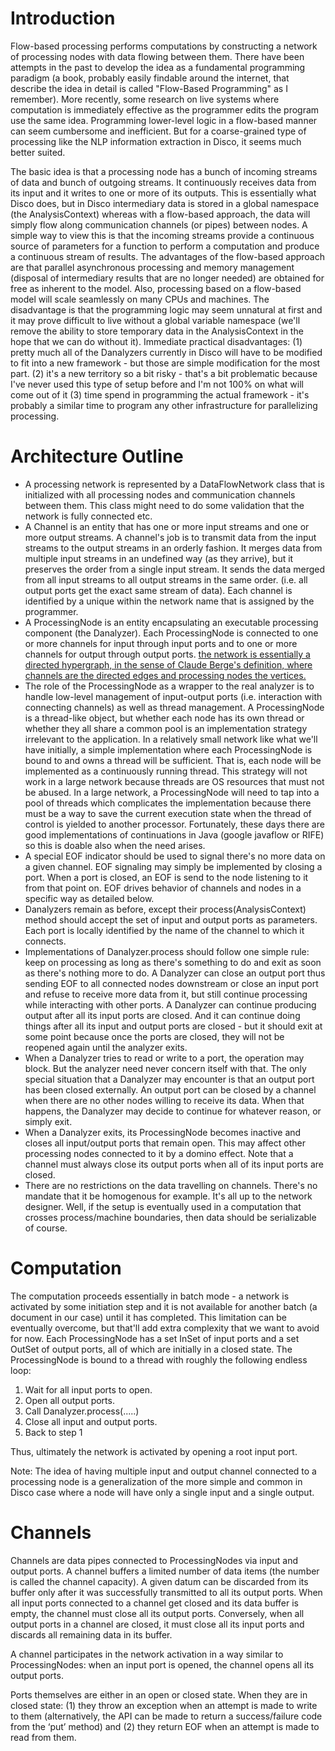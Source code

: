# Introduction #

Flow-based processing performs computations by constructing a network of processing nodes with data flowing between them.  There have been attempts in the past to develop the idea as a fundamental programming paradigm (a book, probably easily findable around the internet, that describe the idea in detail is called "Flow-Based Programming" as I remember). More recently, some research on live systems where computation is immediately effective as the programmer edits the program use the same idea. Programming lower-level logic in a flow-based manner can seem cumbersome and inefficient. But for a coarse-grained type of processing like the NLP information extraction in Disco, it seems much better suited.

The basic idea is that a processing node has a bunch of incoming streams of data and bunch of outgoing streams. It continuously receives data from its input and it writes to one or more of its outputs.  This is essentially what Disco does, but in Disco intermediary data is stored in a global namespace (the AnalysisContext) whereas with a flow-based approach, the data will simply flow along communication channels (or pipes) between nodes. A simple way to view this is that the incoming streams provide a continuous source of parameters for a function to perform a computation and produce a continuous stream of results. The advantages of the flow-based approach are that parallel asynchronous processing and memory management (disposal of intermediary results that are no longer needed) are obtained for free as inherent to the model. Also, processing based on a flow-based model will scale seamlessly on many CPUs and machines. The disadvantage is that the programming logic may seem unnatural at first and it may prove difficult to live without a global variable namespace (we'll remove the ability to store temporary data in the AnalysisContext in the hope that we can do without it). Immediate practical disadvantages: (1) pretty much all of the Danalyzers currently in Disco will have to be modified to fit into a new framework - but those are simple modification for the most part. (2) it's a new territory so a bit risky  - that's a bit problematic because I've never used this type of setup before and I'm not 100% on what will come out of it (3) time spend in programming the actual framework -  it's probably a similar time to program any other infrastructure for parallelizing processing.

# Architecture Outline #


  * A processing network is represented by a DataFlowNetwork class that is initialized with all processing nodes and communication channels between them.  This class might need to do some validation that the network is fully connected etc.
  * A Channel is an entity that has one or more input streams and one or more output streams.  A channel's job is to transmit data from the input streams to the output streams in an orderly fashion. It merges data from multiple input streams in an undefined way (as they arrive), but it preserves the order from a single input stream.  It sends the data merged from all input streams to all output streams in the same order. (i.e. all output ports get the exact same stream of data). Each channel is identified by a unique within the network name that is assigned by the programmer.
  * A ProcessingNode is an entity encapsulating an executable processing component (the Danalyzer). Each ProcessingNode is connected to one or more channels for input through input ports and to one or more channels for output through output ports.  [the network is essentially a directed hypergraph, in the sense of Claude Berge's definition, where channels are the directed edges and processing nodes the vertices. ](Thus.md)
  * The role of the ProcessingNode as a wrapper to the real analyzer is to handle low-level management of input-output ports (i.e. interaction with connecting channels) as well as thread management. A ProcessingNode is a thread-like object, but whether each node has its own thread or whether they all share a common pool is an implementation strategy irrelevant to the application. In a relatively small network like what we'll have initially, a simple implementation where each ProcessingNode is bound to and owns a thread will be sufficient. That is, each node will be implemented as a continuously running thread. This strategy will not work in a large network because threads are OS resources that must not be abused. In a large network, a ProcessingNode will need to tap into a pool of threads which complicates the implementation because there must be a way to save the current execution state when the thread of control is yielded to another processor. Fortunately, these days there are good implementations of continuations in Java (google javaflow or RIFE) so this is doable also when the need arises.
  * A special EOF indicator should be used to signal there's no more data on a given channel.  EOF signaling may simply be implemented by closing a port. When a port is closed, an EOF is send to the node listening to it from that point on. EOF drives behavior of channels and nodes in a specific way as detailed below.
  * Danalyzers remain as before, except their process(AnalysisContext) method should accept the set of input and output ports as parameters. Each port is locally identified by the name of the channel to which it connects.
  * Implementations of Danalyzer.process should follow one simple rule: keep on processing as long as there's something to do and exit as soon as there's nothing more to do. A Danalyzer can close an output port thus sending EOF to all connected nodes downstream or close an input port and refuse to receive more data from it, but still continue processing while interacting with other ports.  A Danalyzer can continue producing output after all its input ports are closed. And it can continue doing things after all its input and output ports are closed - but it should exit at some point because once the ports are closed, they will not be reopened again until the analyzer exits.
  * When a Danalyzer tries to read or write to a port, the operation may block. But the analyzer need never concern itself with that.  The only special situation that a Danalyzer may encounter is that an output port has been closed externally. An output port can be closed by a channel when there are no other nodes willing to receive its data. When that happens, the Danalyzer may decide to continue for whatever reason, or simply exit.
  * When a Danalyzer exits, its ProcessingNode becomes inactive and closes all input/output ports that remain open.  This may affect other processing nodes connected to it by a domino effect. Note that a channel must always close its output ports when all of its input ports are closed.
  * There are no restrictions on the data travelling on channels.  There's no mandate that it be homogenous for example. It's all up to the network designer. Well, if the setup is eventually used in a computation that crosses process/machine boundaries, then data should be serializable of course.

# Computation #


The computation proceeds essentially in batch mode - a network is activated by some initiation step and it is not available for another batch (a document in our case) until it has completed.  This limitation can be eventually overcome, but that'll add extra complexity that we want to avoid for now. Each ProcessingNode has a set InSet of input ports and a set OutSet of output ports, all of which are initially in a closed state. The ProcessingNode is bound to a thread with roughly the following endless loop:

  1. Wait for all input ports to open.
  1. Open all output ports.
  1. Call Danalyzer.process(.....)
  1. Close all input and output ports.
  1. Back to step 1

Thus, ultimately the network is activated by opening a root input port.

Note: The idea of having multiple input and output channel connected to a processing node is a generalization of the more simple and common in Disco case where a node will have only a single input and a single output.

# Channels #

Channels are data pipes connected to ProcessingNodes via input and output ports. A channel buffers a limited number of data items (the number is called the channel capacity). A given datum can be discarded from its buffer only after it was successfully transmitted to all its output ports. When all input ports connected to a channel get closed and its data buffer is empty, the channel must close all its output ports. Conversely, when all output ports in a channel are closed, it must close all its input ports and discards all remaining data in its buffer.

A channel participates in the network activation in a way similar to ProcessingNodes: when an input port is opened, the channel opens all its output ports.

Ports themselves are either in an open or closed state. When they are in closed state:  (1) they throw an exception when an attempt is made to write to them (alternatively, the API can be made to return a success/failure code from the ‘put’ method) and (2) they return EOF when an attempt is made to read from them.